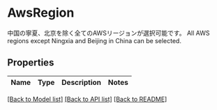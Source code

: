 # AwsRegion

中国の寧夏、北京を除く全てのAWSリージョンが選択可能です。  All AWS regions except Ningxia and Beijing in China can be selected. 

## Properties
Name | Type | Description | Notes
------------ | ------------- | ------------- | -------------

[[Back to Model list]](../README.md#documentation-for-models) [[Back to API list]](../README.md#documentation-for-api-endpoints) [[Back to README]](../README.md)


